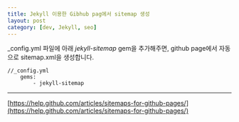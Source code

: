 ```yaml
---
title: Jekyll 이용한 Gibhub pag에서 sitemap 생성
layout: post
category: [dev, Jekyll, seo]
--- 
```


_config.yml 파일에 아래 *jekyll-sitemap* gem을 추가해주면, github page에서 자동으로 sitemap.xml을 생성합니다.

    //_config.yml
        gems:
            - jekyll-sitemap


----

[https://help.github.com/articles/sitemaps-for-github-pages/](https://help.github.com/articles/sitemaps-for-github-pages/)